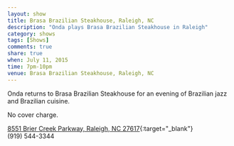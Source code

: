 ```yaml
---
layout: show
title: Brasa Brazilian Steakhouse, Raleigh, NC
description: "Onda plays Brasa Brazilian Steakhouse in Raleigh"
category: shows
tags: [Shows]
comments: true
share: true
when: July 11, 2015
time: 7pm-10pm
venue: Brasa Brazilian Steakhouse, Raleigh, NC
---
```


Onda returns to Brasa Brazilian Steakhouse for an evening of Brazilian jazz and Brazilian cuisine.

No cover charge.

[8551 Brier Creek Parkway, Raleigh, NC 27617](https://www.google.com/maps/place/Brasa/@35.905407,-78.7836,17z/data=!3m1!4b1!4m2!3m1!1s0x89acf08365a129d9:0x909e642908143d0c){:target="_blank"}
<br/>
(919) 544-3344

